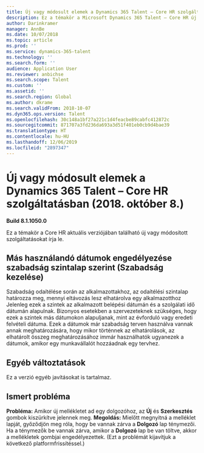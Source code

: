 ```yaml
---
title: Új vagy módosult elemek a Dynamics 365 Talent – Core HR szolgáltatásban (2018. október 8.)
description: Ez a témakör a Microsoft Dynamics 365 Talent – Core HR új vagy módosított szolgáltatásait írja le.
author: Darinkramer
manager: AnnBe
ms.date: 10/07/2018
ms.topic: article
ms.prod: ''
ms.service: dynamics-365-talent
ms.technology: ''
ms.search.form: ''
audience: Application User
ms.reviewer: anbichse
ms.search.scope: Talent
ms.custom: ''
ms.assetid: ''
ms.search.region: Global
ms.author: dkrame
ms.search.validFrom: 2018-10-07
ms.dyn365.ops.version: Talent
ms.openlocfilehash: 30c148a1bf27a221c1d4feacbe89cabfc412872c
ms.sourcegitcommit: 871707a3fd236da693a3d51f401eb0cb9d4bae39
ms.translationtype: HT
ms.contentlocale: hu-HU
ms.lasthandoff: 12/06/2019
ms.locfileid: "2897347"
---
```

# <a name="whats-new-or-changed-in-dynamics-365-talent---core-hr-october-8-2018"></a>Új vagy módosult elemek a Dynamics 365 Talent – Core HR szolgáltatásban (2018. október 8.)

**Build 8.1.1050.0**

Ez a témakör a Core HR aktuális verziójában található új vagy módosított szolgáltatásokat írja le.

## <a name="allow-other-dates-to-be-used-on-leave-tier-basis-leave-management"></a>Más használandó dátumok engedélyezése szabadság szintalap szerint (Szabadság kezelése)

Szabadság odaítélése során az alkalmazottakhoz, az odaítélési szintalap határozza meg, mennyi eltávozás lesz elhatárolva egy alkalmazotthoz Jelenleg ezek a szintek az alkalmazott belépési dátumán és a szolgálati idő dátumán alapulnak. Bizonyos esetekben a szervezeteknek szükséges, hogy ezek a szintek más dátumokon alapuljanak, mint az évforduló vagy eredeti felvételi dátuma. Ezek a dátumok már szabadság terven használva vannak annak meghatározására, hogy mikor történnek az elhatárolások, az elhatárolt összeg meghatározásához immár használhatók ugyanezek a dátumok, amikor egy munkavállalót hozzáadnak egy tervhez. 

## <a name="other-changes"></a>Egyéb változtatások
Ez a verzió egyéb javításokat is tartalmaz.

## <a name="known-issue"></a>Ismert probléma

**Probléma:** Amikor új mellékletet ad egy dolgozóhoz, az **Új** és **Szerkesztés** gombok kiszürkítve jelennek meg. **Megoldás:** Mielőtt megnyitná a melléklet lapját, győződjön meg róla, hogy be vannak zárva a **Dolgozó** lap ténymezői. Ha a ténymezők be vannak zárva, amikor a **Dolgozó** lap be van töltve, akkor a mellékletek gombjai engedélyezettek. (Ezt a problémát kijavítjuk a következő platformfrissítéssel.)
